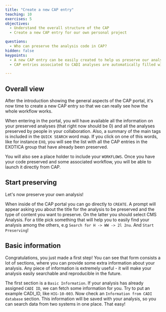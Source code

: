 ```yaml
---
title: "Create a new CAP entry"
teaching: 10
exercises: 5
objectives:
  - Understand the overall structure of the CAP 
  - Create a new CAP entry for our own personal project

questions:
  - Who can preserve the analysis code in CAP?
hidden: false
keypoints:
  - A new CAP entry can be easily created to help us preserve our analysis assets 
  - CAP entries associated to CADI analyses are automatically filled with the CADI information

---
```



## Overall view

After the introduction showing the general aspects of the CAP portal, it's now time to create a new CAP entry so that we can really see how the whole workflow works.

When entering in the portal, you will have available all the information on your preserved analyses (that right now should be 0) and all the analyses preserved by people in your collaboration. Also, a summary of the main tags is included in the `QUICK SEARCH` word map. If you click on one of this words, like for instance `EXO`, you will see the list with all the CAP entries in the EXOTICA group that have already been preserved.

You will also see a place holder to include your `WORKFLOWS`. Once you have your code preserved and some associated workflow, you will be able to launch it directly from CAP.

## Start preserving

Let's now preserve your own analysis! 

When inside of the CAP portal you can go directly to `CREATE`. A prompt will appear asking you about the title for the analysis to be preserved and the type of content you want to preserve. On the latter you should select CMS Analysis. For a title pick something that will help you to easily find your analysis among the others, e.g `Search for H -> WW -> 2l 2nu`. And `Start Preserving`!

## Basic information

Congratulations, you just made a first step! You can see that form consists a lot of sections, where you can provide some extra information about your analysis. Any piece of information is extremely useful - it will make your analysis easily searchable and reproducible in the future.

The first section is a `Basic Information`. If your analysis has already assigned `CADI ID`, we can fetch some information for you. Try to put an example CADI_ID, like `HIG-10-003`. Now check an `Information from CADI database` section. This information will be saved with your analysis, so you can search data from two systems in one place. That easy!
